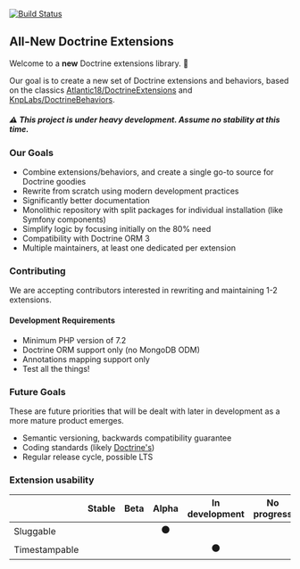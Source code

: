 [![Build Status](https://travis-ci.org/doctrine-extensions/doctrine-extensions.svg?branch=master)](https://travis-ci.org/doctrine-extensions/doctrine-extensions)

## All-New Doctrine Extensions

Welcome to a **new** Doctrine extensions library. :high_brightness:

Our goal is to create a new set of Doctrine extensions and behaviors, based on the
classics [Atlantic18/DoctrineExtensions](https://github.com/Atlantic18/DoctrineExtensions)
and [KnpLabs/DoctrineBehaviors](https://github.com/KnpLabs/DoctrineBehaviors).

##### :warning: This project is under heavy development. Assume no stability at this time.

### Our Goals

- Combine extensions/behaviors, and create a single go-to source for Doctrine goodies
- Rewrite from scratch using modern development practices
- Significantly better documentation
- Monolithic repository with split packages for individual installation (like Symfony components)
- Simplify logic by focusing initially on the 80% need
- Compatibility with Doctrine ORM 3
- Multiple maintainers, at least one dedicated per extension

### Contributing

We are accepting contributors interested in rewriting and maintaining 1-2 extensions.

#### Development Requirements

- Minimum PHP version of 7.2
- Doctrine ORM support only (no MongoDB ODM)
- Annotations mapping support only
- Test all the things!

### Future Goals

These are future priorities that will be dealt with later in development
as a more mature product emerges.

- Semantic versioning, backwards compatibility guarantee
- Coding standards (likely [Doctrine's](https://github.com/doctrine/coding-standard))
- Regular release cycle, possible LTS

### Extension usability

|               | Stable | Beta | Alpha              | In development | No progress |
|---------------|--------|------|:------------------:|:--------------:|-------------|
| Sluggable     |        |      | :black_circle:     |                |             |
| Timestampable |        |      |                    | :black_circle: |             |
